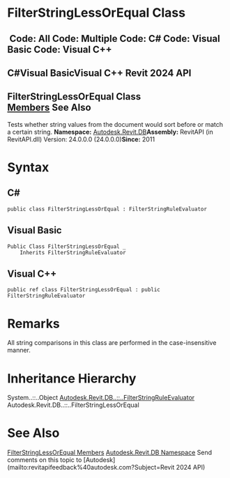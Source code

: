 # FilterStringLessOrEqual Class

﻿
 Code: All Code: Multiple Code: C# Code: Visual Basic Code: Visual C++   
---  
C#Visual BasicVisual C++
Revit 2024 API  
---  
FilterStringLessOrEqual Class  
[Members](0d8323ac-81d7-14d2-6338-55dc170882ec.md "FilterStringLessOrEqual Members") See Also  
---  
Tests whether string values from the document would sort before or match a certain string. 
**Namespace:** [Autodesk.Revit.DB](87546ba7-461b-c646-cbb1-2cb8f5bff8b2.md "Autodesk.Revit.DB Namespace")**Assembly:** RevitAPI (in RevitAPI.dll) Version: 24.0.0.0 (24.0.0.0)**Since:** 2011 
# Syntax
C#  
---  
```text
public class FilterStringLessOrEqual : FilterStringRuleEvaluator
```
  
Visual Basic  
---  
```text
Public Class FilterStringLessOrEqual _
	Inherits FilterStringRuleEvaluator
```
  
Visual C++  
---  
```text
public ref class FilterStringLessOrEqual : public FilterStringRuleEvaluator
```
  
# Remarks
All string comparisons in this class are performed in the case-insensitive manner. 
# Inheritance Hierarchy
System..::..Object [Autodesk.Revit.DB..::..FilterStringRuleEvaluator](ba8dad25-3f85-1fbb-a164-323c3750018c.md "FilterStringRuleEvaluator Class") Autodesk.Revit.DB..::..FilterStringLessOrEqual
# See Also
[FilterStringLessOrEqual Members](0d8323ac-81d7-14d2-6338-55dc170882ec.md "FilterStringLessOrEqual Members")
[Autodesk.Revit.DB Namespace](87546ba7-461b-c646-cbb1-2cb8f5bff8b2.md "Autodesk.Revit.DB Namespace")
Send comments on this topic to [Autodesk](mailto:revitapifeedback%40autodesk.com?Subject=Revit 2024 API)